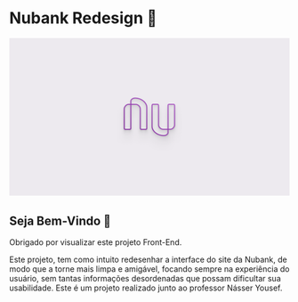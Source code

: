 # Nubank Redesign 💜

![Nubank](https://github.com/anderama/nubank/blob/main/img/Cover.png)



## Seja Bem-Vindo 👋

Obrigado por visualizar este projeto Front-End.

Este projeto, tem como intuito redesenhar a interface do site da Nubank, de modo que a torne mais limpa e amigável, focando sempre na experiência do usuário, sem tantas informações desordenadas que possam dificultar sua usabilidade. Este é um projeto realizado junto ao professor Násser Yousef.
